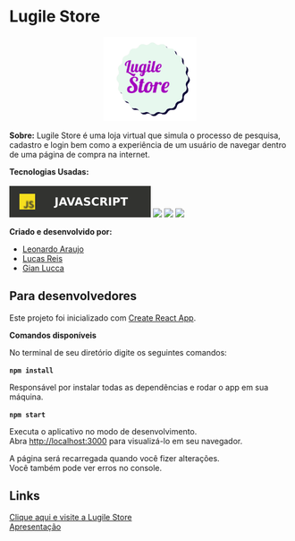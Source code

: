 # Lugile Store

<p align="center" width="100%">
    <a href="https://lugile.netlify.app/"><img width="33%" src="./src/images/logo.readme.png"></a>
</p>

**Sobre:**
Lugile Store é uma loja virtual que simula o processo de pesquisa, cadastro e login bem como a experiência de um usuário de navegar dentro de uma página  de compra na internet.


**Tecnologias Usadas:** \
\
 ![](./src/images/javascrip.svg)
![](https://camo.githubusercontent.com/268ac512e333b69600eb9773a8f80b7a251f4d6149642a50a551d4798183d621/68747470733a2f2f696d672e736869656c64732e696f2f62616467652f52656163742d3230323332413f7374796c653d666f722d7468652d6261646765266c6f676f3d7265616374266c6f676f436f6c6f723d363144414642)
![](https://camo.githubusercontent.com/3a0f693cfa032ea4404e8e02d485599bd0d192282b921026e89d271aaa3d7565/68747470733a2f2f696d672e736869656c64732e696f2f62616467652f435353332d3135373242363f7374796c653d666f722d7468652d6261646765266c6f676f3d63737333266c6f676f436f6c6f723d7768697465)
![](https://camo.githubusercontent.com/d63d473e728e20a286d22bb2226a7bf45a2b9ac6c72c59c0e61e9730bfe4168c/68747470733a2f2f696d672e736869656c64732e696f2f62616467652f48544d4c352d4533344632363f7374796c653d666f722d7468652d6261646765266c6f676f3d68746d6c35266c6f676f436f6c6f723d7768697465)

**Criado e desenvolvido por:**
- [Leonardo Araujo](https://www.linkedin.com/in/leonardo-araujo-/)
- [Lucas Reis](https://www.linkedin.com/in/lucas-kreis/)
- [Gian Lucca](https://www.linkedin.com/in/gian-lucca-9342b8232/)







## Para desenvolvedores

Este projeto foi inicializado com [Create React App](https://github.com/facebook/create-react-app).

**Comandos disponíveis**

No terminal de seu diretório digite os seguintes comandos:

**`npm install`**

Responsável por instalar todas as dependências e rodar o app em sua máquina.

**`npm start`**


Executa o aplicativo no modo de desenvolvimento.\
Abra [http://localhost:3000](http://localhost:3000) para visualizá-lo em seu navegador.


A página será recarregada quando você fizer alterações.\
Você também pode ver erros no console.

## Links

[Clique aqui e visite a Lugile Store](https://lugile.netlify.app/)\
[Apresentação](https://docs.google.com/presentation/d/1XXPlh_MS4WW3ixF5b4_C5j96s32q9UwuUWWtmwcr4gc/edit#slide=id.p)


